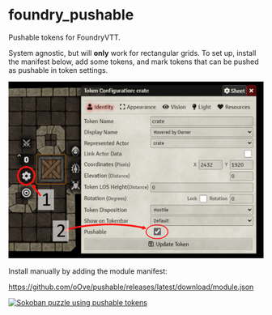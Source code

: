 # foundry_pushable
Pushable tokens for FoundryVTT.

System agnostic, but will **only** work for rectangular grids.
To set up, install the manifest below, add some tokens, and mark tokens that can be pushed as pushable in token settings.

![Marking a token as pushable](/pushable%20help.png?raw=true "Marking a token as pushable")

Install manually by adding the module manifest:

https://github.com/oOve/pushable/releases/latest/download/module.json


[![Sokoban puzzle using pushable tokens](http://img.youtube.com/vi/FOMEqN03SUU/0.jpg)](http://www.youtube.com/watch?v=FOMEqN03SUU "Sokoban video puzzle")

